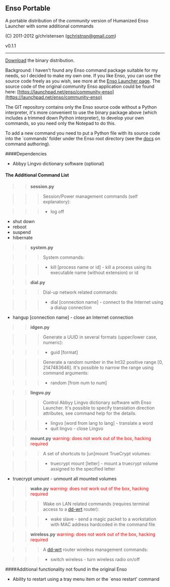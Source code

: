 ## Enso Portable

A portable distribution of the *community* version of Humanized Enso Launcher with some additional commands

(C) 2011-2012 g/christensen (gchristnsn@gmail.com)

v0.1.1

---
[Download](https://github.com/downloads/GChristensen/enso-portable/enso-portable.7z.sfx.exe) the binary distribution.


Background: I haven't found any Enso command package suitable for my needs, so I decided to make my own one. If you like Enso, you can use the source code freely as you wish, see more at the [Enso Launcher page](http://humanized.com/enso/launcher).
The source code of the original community Enso application could be found here:
[https://launchpad.net/enso/community-enso](https://launchpad.net/enso/community-enso) 

The GIT repository contains only the Enso source code without a Python interpreter, it's more convenient to use the binary package above (which includes a trimmed down Python interpreter), to develop your own commands, so you need only the Notepad to do this.

To add a new command you need to put a Python file with its source code into the `commands' folder under the Enso root directory (see the [docs](https://github.com/GChristensen/enso-portable/blob/master/enso/docs/enso-docs.txt) on command authoring).

####Dependencies

* Abbyy Lingvo dictionary software (optional)


#### The Additional Command List

>>**session.py**

>>>Session/Power management commands (self explanatory):
      
>>>* log off
* shut down
* reboot
* suspend
* hibernate

>>**system.py**

>>>System commands:

>>>* kill [process name or id] - kill a process using its executable name
                                   (without extension) or id

>>**dial.py**

>>>Dial-up network related commands:
  
>>>* dial [connection name] - connect to the Internet using a dialup connection
* hangup [connection name] - close an Internet connection

>>**idgen.py**

>>>Generate a UUID in several formats (upper/lower case, numeric):

>>>* guid [format]

>>>Generate a random number in the Int32 positive range [0, 2147483646].
    It's possible to narrow the range using command arguments:

>>>* random [from num to num]

>>**lingvo.py**

>>>Control Abbyy Lingvo dictionary software with Enso Launcher. It's possible to specify translation direction attributes, see command help for the details.
     
>>>* lingvo [word from lang to lang] - translate a word
>>>* quit lingvo - close Lingvo

>>**mount.py** <font color="red">warning: does not work out of the box, hacking required</font>

>>>A set of shortcuts to [un]mount TrueCrypt volumes:

>>>* truecrypt mount [letter] - mount a truecrypt volume assigned to the specified letter 
* truecrypt umount - unmount all mounted volumes

>>**wake.py** <font color="red">warning: does not work out of the box, hacking required</font>

>>>Wake on LAN related commands (requires terminal access to a [dd-wrt](http://www.dd-wrt.com) router):

>>>* wake slave - send a magic packet to a workstation with MAC address hardcoded in the command file

>>**wireless.py** <font color="red">warning: does not work out of the box, hacking required</font>

>>>A [dd-wrt](http://www.dd-wrt.com) router wireless management commands:

>>>* switch wireless - turn wireless radio on/off


####Additional functionality not found in the original Enso

* Ability to restart using a tray menu item or the `enso restart' command
